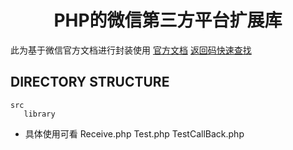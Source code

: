   <h1 align="center">PHP的微信第三方平台扩展库</h1>
  
  
 此为基于微信官方文档进行封装使用 
 [官方文档](https://developers.weixin.qq.com/doc/oplatform/Third-party_Platforms/2.0/getting_started/how_to_read.html)
 [返回码快速查找](https://developers.weixin.qq.com/doc/oplatform/Return_codes/Return_code_descriptions_new.html)
 
 
 DIRECTORY STRUCTURE
 -------------------
 ```
src
    library          
```
- 具体使用可看 Receive.php Test.php TestCallBack.php

